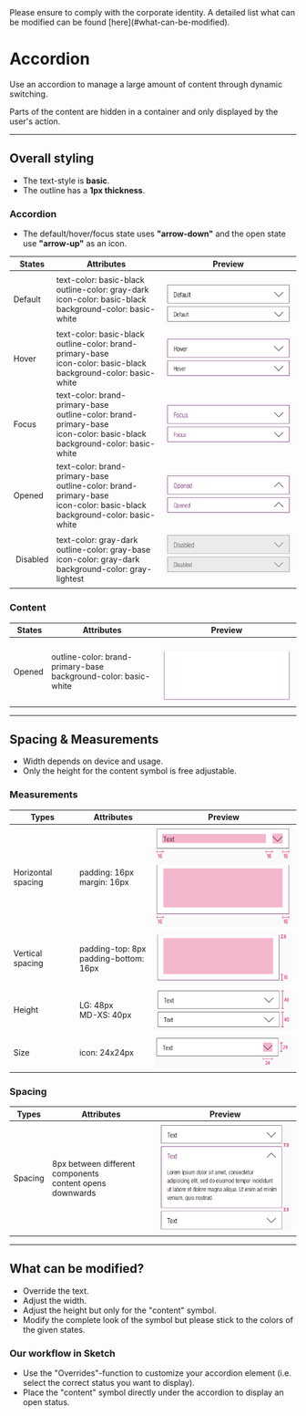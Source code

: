 <AlertInfo alertHeadline="Modifiable">
Please ensure to comply with the corporate identity. A detailed list what can be modified can be found [here](#what-can-be-modified).
</AlertInfo>

# Accordion

Use an accordion to manage a large amount of content through dynamic switching.

Parts of the content are hidden in a container and only displayed by the user's action.

---

## Overall styling

- The text-style is **basic**.
- The outline has a **1px thickness**.

### Accordion

- The default/hover/focus state uses **"arrow-down"** and the open state use **"arrow-up"** as an icon.

| States | Attributes | Preview |
|---|---|---|
| Default | text-color: basic-black<br>outline-color: gray-dark<br>icon-color: basic-black<br>background-color: basic-white | ![accordion: default](assets/states/default@1x.png) |
| Hover | text-color: basic-black<br>outline-color: brand-primary-base<br>icon-color: basic-black<br>background-color: basic-white | ![accordion: hover](assets/states/hover@1x.png) |
| Focus | text-color: brand-primary-base<br>outline-color: brand-primary-base<br>icon-color: basic-black<br>background-color: basic-white | ![accordion: focus](assets/states/focus@1x.png) |
| Opened | text-color: brand-primary-base<br>outline-color: brand-primary-base<br>icon-color: basic-black<br>background-color: basic-white | ![accordion: opened](assets/states/opened@1x.png) |
| Disabled | text-color: gray-dark<br>outline-color: gray-base<br>icon-color: gray-dark<br>background-color: gray-lightest | ![accordion: disabled](assets/states/disabled@1x.png) |

### Content

| States | Attributes | Preview |
|---|---|---|
| Opened | outline-color: brand-primary-base<br>background-color: basic-white | ![content: opened](assets/content/opened@1x.png) |

---

## Spacing & Measurements

- Width depends on device and usage.
- Only the height for the content symbol is free adjustable.

### Measurements

| Types | Attributes | Preview
|---|---|---|
| Horizontal spacing | padding: 16px<br>margin: 16px | ![measurements: padding](assets/measurements/horizontal-spacing@1x.png) |
| Vertical spacing | padding-top: 8px<br>padding-bottom: 16px | ![measurements: padding](assets/measurements/vertical-spacing@1x.png) |
| Height | LG: 48px<br>MD-XS: 40px | ![measurements: padding](assets/measurements/height@1x.png) |
| Size | icon: 24x24px | ![measurements: padding](assets/measurements/icon@1x.png) |

### Spacing

| Types | Attributes | Preview
|---|---|---|
| Spacing | 8px between different components<br>content opens downwards | ![measurements: spacing](assets/measurements/spacing@1x.png) |

---

## What can be modified?

- Override the text.
- Adjust the width.
- Adjust the height but only for the "content" symbol.
- Modify the complete look of the symbol but please stick to the colors of the given states.

### Our workflow in Sketch

- Use the "Overrides"-function to customize your accordion element (i.e. select the correct status you want to display).
- Place the "content" symbol directly under the accordion to display an open status.
